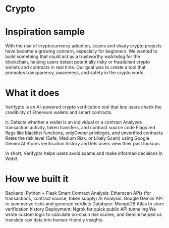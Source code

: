 # Crypto

# Inspiration sample
With the rise of cryptocurrency adoption, scams and shady crypto projects have become a growing concern, especially for beginners. We wanted to build something that could act as a trustworthy watchdog for the blockchain, helping users detect potentially risky or fraudulent crypto wallets and contracts in real time. Our goal was to create a tool that promotes transparency, awareness, and safety in the crypto world.

# What it does
Verifypto is an AI-powered crypto verification tool that lets users check the credibility of Ethereum wallets and smart contracts.

it: Detects whether a wallet is an individual or a contract Analyzes transaction activity, token transfers, and contract source code Flags red flags like blacklist functions, onlyOwner privileges, and unverified contracts Rates the risk level (Safe, Medium Risk, or Likely Scam) using Google Gemini AI Stores verification history and lets users view their past lookups

In short, Verifypto helps users avoid scams and make informed decisions in Web3.

# How we built it
Backend: Python + Flask Smart Contract Analysis: Etherscan APIs (for transactions, contract source, token supply) AI Analysis: Google Gemini API to summarize risks and generate verdicts Database: MongoDB Atlas to store verification history Deployment: Ngrok for quick public API tunneling We wrote custom logic to calculate on-chain risk scores, and Gemini helped us translate raw data into human-friendly insights.
